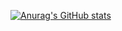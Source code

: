 [![Anurag's GitHub stats](https://github-readme-stats.vercel.app/api?alivarastepour)](https://github.com/anuraghazra/github-readme-stats)
